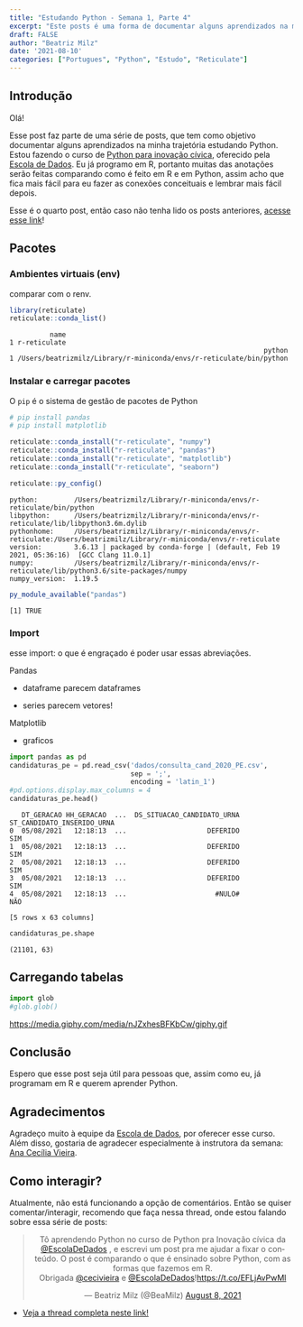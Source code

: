 ```yaml
---
title: "Estudando Python - Semana 1, Parte 4"
excerpt: "Este posts é uma forma de documentar alguns aprendizados na minha trajetória estudando Python. Estou fazendo o curso de [Python para inovação cívica](https://escoladedados.org/courses/python-para-inovacao-civica/), oferecido pela [Escola de Dados](https://escoladedados.org/)."
draft: FALSE
author: "Beatriz Milz"
date: '2021-08-10'
categories: ["Portugues", "Python", "Estudo", "Reticulate"]
---
```


<script src="{{< blogdown/postref >}}index_files/twitter-widget/widgets.js"></script>

## Introdução

Olá!

Esse post faz parte de uma série de posts, que tem como objetivo documentar alguns aprendizados na minha trajetória estudando Python. Estou fazendo o curso de [Python para inovação cívica](https://escoladedados.org/courses/python-para-inovacao-civica/), oferecido pela [Escola de Dados](https://escoladedados.org/). Eu já programo em R, portanto muitas das anotações serão feitas comparando como é feito em R e em Python, assim acho que fica mais fácil para eu fazer as conexões conceituais e lembrar mais fácil depois.

Esse é o quarto post, então caso não tenha lido os posts anteriores, [acesse esse link](https://beatrizmilz.com/blog/2021-python-serie/)!

## Pacotes

### Ambientes virtuais (env)

comparar com o renv.

``` r
library(reticulate)
reticulate::conda_list()
```

              name
    1 r-reticulate
                                                                   python
    1 /Users/beatrizmilz/Library/r-miniconda/envs/r-reticulate/bin/python

### Instalar e carregar pacotes

O `pip` é o sistema de gestão de pacotes de Python

``` r
# pip install pandas
# pip install matplotlib
```

``` r
reticulate::conda_install("r-reticulate", "numpy")
reticulate::conda_install("r-reticulate", "pandas")
reticulate::conda_install("r-reticulate", "matplotlib")
reticulate::conda_install("r-reticulate", "seaborn")
```

``` r
reticulate::py_config()
```

    python:         /Users/beatrizmilz/Library/r-miniconda/envs/r-reticulate/bin/python
    libpython:      /Users/beatrizmilz/Library/r-miniconda/envs/r-reticulate/lib/libpython3.6m.dylib
    pythonhome:     /Users/beatrizmilz/Library/r-miniconda/envs/r-reticulate:/Users/beatrizmilz/Library/r-miniconda/envs/r-reticulate
    version:        3.6.13 | packaged by conda-forge | (default, Feb 19 2021, 05:36:16)  [GCC Clang 11.0.1]
    numpy:          /Users/beatrizmilz/Library/r-miniconda/envs/r-reticulate/lib/python3.6/site-packages/numpy
    numpy_version:  1.19.5

``` r
py_module_available("pandas")
```

    [1] TRUE

### Import

esse import: o que é engraçado é poder usar essas abreviações.

Pandas

-   dataframe parecem dataframes

-   series parecem vetores!

Matplotlib

-   graficos

``` python
import pandas as pd
candidaturas_pe = pd.read_csv('dados/consulta_cand_2020_PE.csv',
                              sep = ';',
                              encoding = 'latin_1')
#pd.options.display.max_columns = 4
candidaturas_pe.head()
```

       DT_GERACAO HH_GERACAO  ...  DS_SITUACAO_CANDIDATO_URNA  ST_CANDIDATO_INSERIDO_URNA
    0  05/08/2021   12:18:13  ...                    DEFERIDO                         SIM
    1  05/08/2021   12:18:13  ...                    DEFERIDO                         SIM
    2  05/08/2021   12:18:13  ...                    DEFERIDO                         SIM
    3  05/08/2021   12:18:13  ...                    DEFERIDO                         SIM
    4  05/08/2021   12:18:13  ...                      #NULO#                         NÃO

    [5 rows x 63 columns]

``` python
candidaturas_pe.shape
```

    (21101, 63)

## Carregando tabelas

``` python
import glob
#glob.glob()
```

https://media.giphy.com/media/nJZxhesBFKbCw/giphy.gif

## Conclusão

Espero que esse post seja útil para pessoas que, assim como eu, já programam em R e querem aprender Python.

## Agradecimentos

Agradeço muito à equipe da [Escola de Dados](https://escoladedados.org/courses/python-para-inovacao-civica/), por oferecer esse curso. Além disso, gostaria de agradecer especialmente à instrutora da semana: [Ana Cecília Vieira](https://twitter.com/cecivieira).

## Como interagir?

Atualmente, não está funcionando a opção de comentários. Então se quiser comentar/interagir, recomendo que faça nessa thread, onde estou falando sobre essa série de posts:

<center>
<blockquote class="twitter-tweet" data-width="550" data-lang="en" data-dnt="true" data-theme="light"><p lang="pt" dir="ltr">Tô aprendendo Python no curso de Python pra Inovação cívica da <a href="https://twitter.com/EscolaDeDados?ref_src=twsrc%5Etfw">@EscolaDeDados</a> , e escrevi um post pra me ajudar a fixar o conteúdo. O post é comparando o que é ensinado sobre Python, com as formas que fazemos em R.<br>Obrigada  <a href="https://twitter.com/cecivieira?ref_src=twsrc%5Etfw">@cecivieira</a> e  <a href="https://twitter.com/EscolaDeDados?ref_src=twsrc%5Etfw">@EscolaDeDados</a>!<a href="https://t.co/EFLjAvPwMl">https://t.co/EFLjAvPwMl</a></p>&mdash; Beatriz Milz (@BeaMilz) <a href="https://twitter.com/BeaMilz/status/1424188713974829056?ref_src=twsrc%5Etfw">August 8, 2021</a></blockquote>

</center>

-   [Veja a thread completa neste link!](https://twitter.com/BeaMilz/status/1424188713974829056?s=20)
